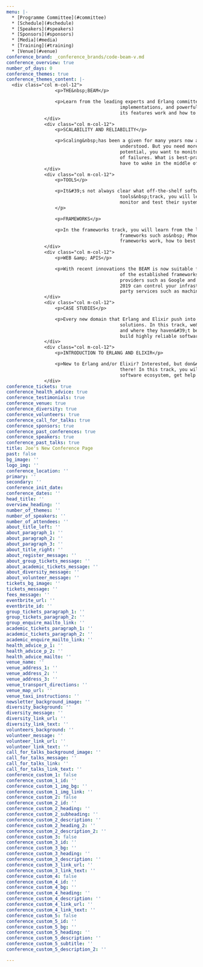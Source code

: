 ```yaml
---
menu: |-
  * [Programme Committee](#committee)
  * [Schedule](#schedule)
  * [Speakers](#speakers)
  * [Sponsors](#sponsors)
  * [Media](#media)
  * [Training](#training)
  * [Venue](#venue)
conference_brand: _conference_brands/code-beam-v.md
conference_overview: true
number_of_days: 0
conference_themes: true
conference_themes_content: |-
  <div class="col m-col-12">
                  <p>THE&nbsp;BEAM</p>

                  <p>Learn from the leading experts and Erlang committers about new language constructs, VM
                                          implementations, and powerful libraries which form the Erlang eco-system. You will learn how many of
                                          its features work and how to best use them to write fast and efficient code.</p>
              </div>
              <div class="col m-col-12">
                  <p>SCALABILITY AND RELIABILITY</p>

                  <p>Scaling&nbsp;has been a given for many years now and the BEAM supervision concepts are well
                                          understood. But you need more, much more. You want to build distributed clusters of massive
                                          potential, you want to monitor your systems and automatically provision replacement hardware in case
                                          of failures. What is best-practice? What are the big players doing? How do you ensure you don&#39;t
                                          have to wake in the middle of the night?</p>
              </div>
              <div class="col m-col-12">
                  <p>TOOLS</p>

                  <p>It&#39;s not always clear what off-the-shelf software is useful in production-quality systems. In the
                                          tools&nbsp;track, you will learn what existing production systems&#39; maintainers are using to
                                          monitor and test their systems via war stories and experience reports of novice and expert users.
                  </p>

                  <p>FRAMEWORKS</p>

                  <p>In the frameworks track, you will learn from the leading experts and committers about new and leading
                                          frameworks such as&nbsp; Phoenix, MongooseIM, Nerves and RabbitMQ. You will find out how these
                                          frameworks work, how to best use them and where not to use them.</p>
              </div>
              <div class="col m-col-12">
                  <p>WEB &amp; APIS</p>

                  <p>With recent innovations the BEAM is now suitable for rapid web application development and gives any
                                          of the established frameworks a run for their money. Much work has been done to integrate with cloud
                                          providers such as Google and Amazon, and containerisation such as Docker and Kubernetes. The BEAM of
                                          2019 can control your infrastructure, write Google documents, and is ideal for integrating with 3rd
                                          party services such as machine learning, and payment providers.</p>
              </div>
              <div class="col m-col-12">
                  <p>CASE STUDIES</p>

                  <p>Every new domain that Erlang and Elixir push into brings a new class of problems and a new class of
                                          solutions. In this track, we&#39;ll learn from other&#39;s experience, where things have been peachy
                                          and where they haven&#39;t been so much. We&#39;ll all walk away with a more clear idea of how to
                                          build highly reliable software.</p>
              </div>
              <div class="col m-col-12">
                  <p>INTRODUCTION TO ERLANG AND ELIXIR</p>

                  <p>New to Erlang and/or Elixir? Interested, but don&#39;t know quite where to dig in? We&#39;ve all been
                                          there! In this track, you will learn from other&#39;s experience, get a sense of the lay of the
                                          software ecosystem, get help from the community and contribute back for everyone&#39;s benefit.</p>
              </div>
conference_tickets: true
conference_health_advice: true
conference_testimonials: true
conference_venue: true
conference_diversity: true
conference_volunteers: true
conference_call_for_talks: true
conference_sponsors: true
conference_past_conferences: true
conference_speakers: true
conference_past_talks: true
title: Joe's New Conference Page
past: false
bg_image: ''
logo_img: ''
conference_location: ''
primary: ''
secondary: ''
conference_init_date: 
conference_dates: ''
head_title: ''
overview_heading: ''
number_of_themes: ''
number_of_speakers: ''
number_of_attendees: ''
about_title_left: ''
about_paragraph_1: ''
about_paragraph_2: ''
about_paragraph_3: ''
about_title_right: ''
about_register_message: ''
about_group_tickets_message: ''
about_academic_tickets_message: ''
about_diversity_message: ''
about_volunteer_message: ''
tickets_bg_image: ''
tickets_message: ''
fees_message: ''
eventbrite_url: ''
eventbrite_id: ''
group_tickets_paragraph_1: ''
group_tickets_paragraph_2: ''
group_enquire_mailto_link: ''
academic_tickets_paragraph_1: ''
academic_tickets_paragraph_2: ''
academic_enquire_mailto_link: ''
health_advice_p_1: ''
health_advice_p_2: ''
health_advice_mailto: ''
venue_name: ''
venue_address_1: ''
venue_address_2: ''
venue_address_3: ''
venue_transport_directions: ''
venue_map_url: ''
venue_taxi_instructions: ''
newsletter_background_image: ''
diversity_background: ''
diversity_message: ''
diversity_link_url: ''
diversity_link_text: ''
volunteers_background: ''
volunteer_message: ''
volunteer_link_url: ''
volunteer_link_text: ''
call_for_talks_background_image: ''
call_for_talks_message: ''
call_for_talks_link: ''
call_for_talks_link_text: ''
conference_custom_1: false
conference_custom_1_id: ''
conference_custom_1_img_bg: ''
conference_custom_1_img_link: ''
conference_custom_2: false
conference_custom_2_id: ''
conference_custom_2_heading: ''
conference_custom_2_subheading: ''
conference_custom_2_description: ''
conference_custom_2_heading_2: ''
conference_custom_2_description_2: ''
conference_custom_3: false
conference_custom_3_id: ''
conference_custom_3_bg: ''
conference_custom_3_heading: ''
conference_custom_3_description: ''
conference_custom_3_link_url: ''
conference_custom_3_link_text: ''
conference_custom_4: false
conference_custom_4_id: ''
conference_custom_4_bg: ''
conference_custom_4_heading: ''
conference_custom_4_description: ''
conference_custom_4_link_url: ''
conference_custom_4_link_text: ''
conference_custom_5: false
conference_custom_5_id: ''
conference_custom_5_bg: ''
conference_custom_5_heading: ''
conference_custom_5_description: ''
conference_custom_5_subtitle: ''
conference_custom_5_description_2: ''

---
```

